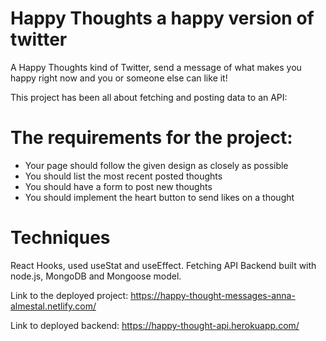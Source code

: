 # Happy Thoughts a happy version of twitter
A Happy Thoughts kind of Twitter, send a message of what makes you happy right now and you or someone else can like it!

This project has been all about fetching and posting data to an API:

# The requirements for the project:

* Your page should follow the given design as closely as possible
* You should list the most recent posted thoughts
* You should have a form to post new thoughts
* You should implement the heart button to send likes on a thought

# Techniques
React Hooks, used useStat and useEffect.
Fetching API
Backend built with node.js, MongoDB and Mongoose model.

Link to the deployed project:
https://happy-thought-messages-anna-almestal.netlify.com/

Link to deployed backend: 
https://happy-thought-api.herokuapp.com/



